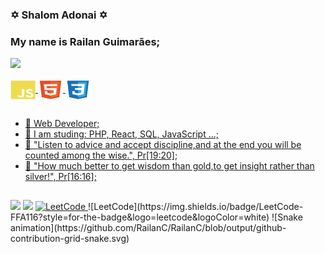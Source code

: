 ### ✡︎ Shalom Adonai ✡︎
### My name is Railan Guimarães;
<div>
  <a href="https://github.com/RailanC">
  <img height="180em" src="https://github-readme-stats.vercel.app/api?username=RailanC&show_icons=true&theme=radical&include_all_commits=true&count_private=true"/>
  <!-- <img height="180em" src="https://github-readme-stats.vercel.app/api/top-langs/?username=RailanC&layout=compact&langs_count=7&theme=radical"/> -->
</div>

<div style="display: inline_block"><br>
  <img align="center" alt="Rai-Js" height="30" width="40" src="https://raw.githubusercontent.com/devicons/devicon/master/icons/javascript/javascript-plain.svg">
  <img align="center" alt="Rai-HTML" height="30" width="40" src="https://raw.githubusercontent.com/devicons/devicon/master/icons/html5/html5-original.svg">
  <img align="center" alt="Rai-CSS" height="30" width="40" src="https://raw.githubusercontent.com/devicons/devicon/master/icons/css3/css3-original.svg">
  
##

- 🔭 Web Developer;
- 🌱 I am studing: PHP, React, SQL, JavaScript ...;
- 💬 "Listen to advice and accept discipline,and at the end you will be counted among the wise.", Pr[19:20];
- 💬 "How much better to get wisdom than gold,to get insight rather than silver!", Pr[16:16];
##

<div> 
  <a href = "mailto:railansouzaguimaraes@gmail.com"><img src="https://img.shields.io/badge/-Gmail-%23333?style=for-the-badge&logo=gmail&logoColor=white" target="_blank"></a>
  <a href="https://www.linkedin.com/in/raidev/" target="_blank"><img src="https://img.shields.io/badge/-LinkedIn-%230077B5?style=for-the-badge&logo=linkedin&logoColor=white" target="_blank"></a>
  <a href="https://leetcode.com/u/RailanC/" target="_blank"><img src="https://leetcode.com/static/images/LeetCode_logo_rvs.png" alt="LeetCode" width="25"/>
</a>
  ![LeetCode](https://img.shields.io/badge/LeetCode-FFA116?style=for-the-badge&logo=leetcode&logoColor=white)
  ![Snake animation](https://github.com/RailanC/RailanC/blob/output/github-contribution-grid-snake.svg)
</div>

